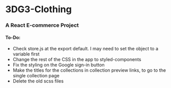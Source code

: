 # 3DG3-Clothing
### A React E-commerce Project

#### To-Do:
* Check store.js at the export default. I may need to set the object to a 
    variable first
* Change the rest of the CSS in the app to styled-components
* Fix the styling on the Google sign-in button
* Make the titles for the collections in collection preview links, to go to the 
    single collection page
* Delete the old scss files
